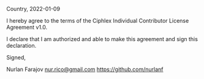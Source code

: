 Country, 2022-01-09

I hereby agree to the terms of the Ciphlex Individual Contributor License Agreement v1.0.

I declare that I am authorized and able to make this agreement and sign this declaration.

Signed,

Nurlan Farajov nur.rico@gmail.com https://github.com/nurlanf
